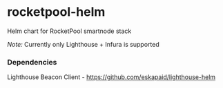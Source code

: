 # rocketpool-helm
Helm chart for RocketPool smartnode stack

*Note:*
Currently only Lighthouse + Infura is supported


### Dependencies
Lighthouse Beacon Client - https://github.com/eskapaid/lighthouse-helm
